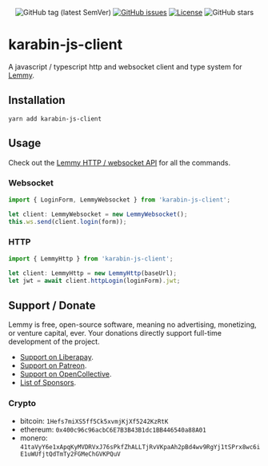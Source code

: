 <div align="center">

![GitHub tag (latest SemVer)](https://img.shields.io/github/tag/LemmyNet/lemmy-js-client.svg)
[![GitHub issues](https://img.shields.io/github/issues-raw/LemmyNet/lemmy-js-client.svg)](https://github.com/LemmyNet/lemmy-js-client/issues)
[![License](https://img.shields.io/github/license/LemmyNet/lemmy-js-client.svg)](LICENSE)
![GitHub stars](https://img.shields.io/github/stars/LemmyNet/lemmy-js-client?style=social)
</div>

# karabin-js-client

A javascript / typescript http and websocket client and type system for [Lemmy](https://github.com/LemmyNet/lemmy).

## Installation

`yarn add karabin-js-client`

## Usage

Check out the [Lemmy HTTP / websocket API](https://dev.lemmy.ml/docs/contributing_websocket_http_api.html) for all the commands. 

### Websocket

```js
import { LoginForm, LemmyWebsocket } from 'karabin-js-client';

let client: LemmyWebsocket = new LemmyWebsocket();
this.ws.send(client.login(form));
```

### HTTP

```js
import { LemmyHttp } from 'karabin-js-client';

let client: LemmyHttp = new LemmyHttp(baseUrl);
let jwt = await client.httpLogin(loginForm).jwt;
```

## Support / Donate

Lemmy is free, open-source software, meaning no advertising, monetizing, or venture capital, ever. Your donations directly support full-time development of the project.

- [Support on Liberapay](https://liberapay.com/Lemmy).
- [Support on Patreon](https://www.patreon.com/dessalines).
- [Support on OpenCollective](https://opencollective.com/lemmy).
- [List of Sponsors](https://dev.lemmy.ml/sponsors).

### Crypto

- bitcoin: `1Hefs7miXS5ff5Ck5xvmjKjXf5242KzRtK`
- ethereum: `0x400c96c96acbC6E7B3B43B1dc1BB446540a88A01`
- monero: `41taVyY6e1xApqKyMVDRVxJ76sPkfZhALLTjRvVKpaAh2pBd4wv9RgYj1tSPrx8wc6iE1uWUfjtQdTmTy2FGMeChGVKPQuV`

